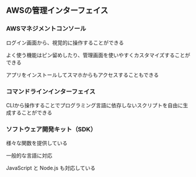 ## AWSの管理インターフェイス

### AWSマネジメントコンソール

ログイン画面から、視覚的に操作することができる

よく使う機能はピン留めしたり、管理画面を使いやすくカスタマイズすることができる

アプリをインストールしてスマホからもアクセスすることもできる

### コマンドラインインターフェイス

CLIから操作することでプログラミング言語に依存しないスクリプトを自由に生成することができる

### ソフトウェア開発キット（SDK）

様々な関数を提供している

一般的な言語に対応

JavaScript と Node.js も対応している

